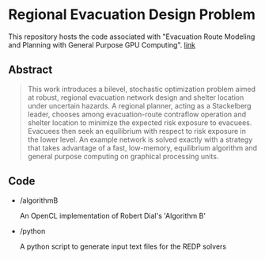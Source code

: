 # Regional Evacuation Design Problem
This repository hosts the code associated with "Evacuation Route Modeling and Planning with General Purpose GPU Computing". [link](https://drum.lib.umd.edu/handle/1903/15954)

## Abstract
> This work introduces a bilevel, stochastic optimization problem aimed at robust, regional evacuation network design and shelter location under uncertain hazards. A regional planner, acting as a Stackelberg leader, chooses among evacuation-route contraflow operation and shelter location to minimize the expected risk exposure to evacuees. Evacuees then seek an equilibrium with respect to risk exposure in the lower level. An example network is solved exactly with a strategy that takes advantage of a fast, low-memory, equilibrium algorithm and general purpose computing on graphical processing units.

## Code
* /algorithmB

  An OpenCL implementation of Robert Dial's 'Algorithm B'
* /python

  A python script to generate input text files for the REDP solvers
